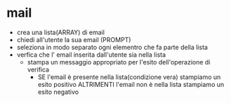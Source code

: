 # mail
- crea una lista(ARRAY) di email
- chiedi all'utente la sua email (PROMPT)
- seleziona in modo separato ogni elementro che fa parte della lista
- verfica che l' email inserita dall'utente sia nella lista
    - stampa un messaggio appropriato per l'esito dell'operazione di verifica
        - SE l'email è presente nella lista(condizione vera) stampiamo un esito positivo
        ALTRIMENTI l'email non è nella lista stampiamo un esito negativo

